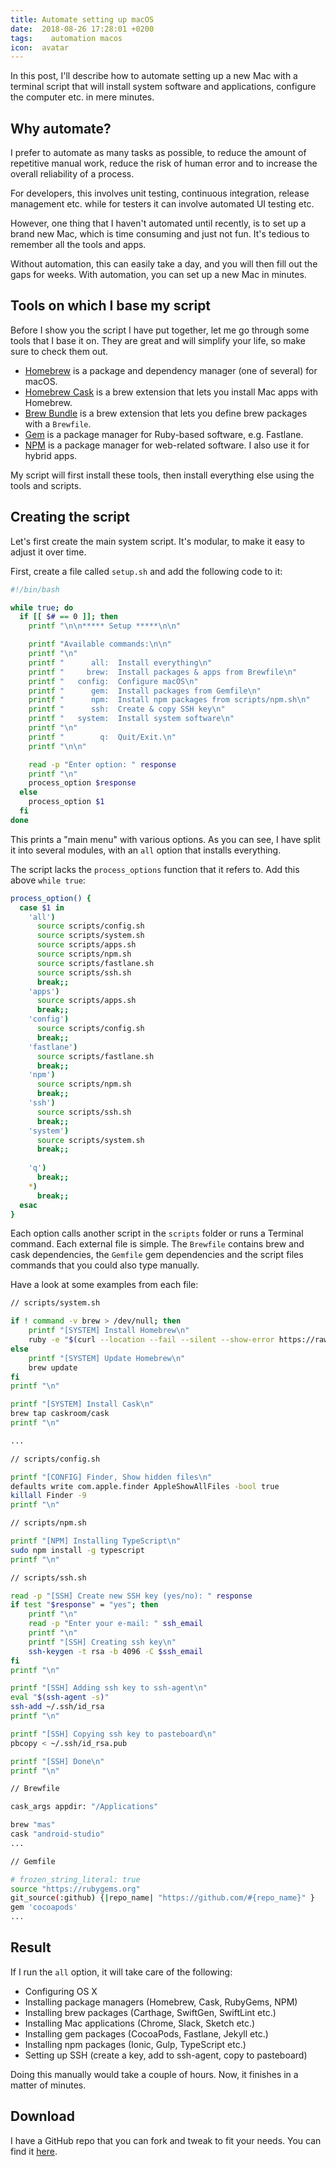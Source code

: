 ```yaml
---
title: Automate setting up macOS
date:  2018-08-26 17:28:01 +0200
tags:	 automation macos
icon:  avatar
---
```


In this post, I'll describe how to automate setting up a new Mac with a terminal script that will install system software and applications, configure the computer etc. in mere minutes.


## Why automate?

I prefer to automate as many tasks as possible, to reduce the amount of repetitive manual work, reduce the risk of human error and to increase the overall reliability of a process. 

For developers, this involves unit testing, continuous integration, release management etc. while for testers it can involve automated UI testing etc.

However, one thing that I haven't automated until recently, is to set up a brand new Mac, which is time consuming and just not fun. It's tedious to remember all the tools and apps. 

Without automation, this can easily take a day, and you will then fill out the gaps for weeks. With automation, you can set up a new Mac in minutes.


## Tools on which I base my script

Before I show you the script I have put together, let
me go through some tools that I base it on. They are great and will simplify your life, so make sure to check them out.

* [Homebrew](https://brew.sh) is a package and dependency manager (one of several) for macOS.
* [Homebrew Cask](https://github.com/Homebrew/homebrew-cask) is a brew extension
that lets you install Mac apps with Homebrew.
* [Brew Bundle](https://github.com/Homebrew/homebrew-bundle) is a brew extension
that lets you define brew packages with a `Brewfile`.
* [Gem](https://rubygems.org/pages/download) is a package manager for Ruby-based
software, e.g. Fastlane.
* [NPM](https://www.npmjs.com) is a package manager for web-related software. I also use it for hybrid apps.

My script will first install these tools, then install everything else using the tools and scripts.


## Creating the script

Let's first create the main system script. It's modular, to make it easy to adjust it over time.

First, create a file called `setup.sh` and add the following code to it:

```bash
#!/bin/bash

while true; do
  if [[ $# == 0 ]]; then
    printf "\n\n***** Setup *****\n\n"

    printf "Available commands:\n\n"
    printf "\n"
    printf "      all:  Install everything\n"
    printf "     brew:  Install packages & apps from Brewfile\n"
    printf "   config:  Configure macOS\n"
    printf "      gem:  Install packages from Gemfile\n"
    printf "      npm:  Install npm packages from scripts/npm.sh\n"
    printf "      ssh:  Create & copy SSH key\n"
    printf "   system:  Install system software\n"
    printf "\n"
    printf "        q:  Quit/Exit.\n"
    printf "\n\n"

    read -p "Enter option: " response
    printf "\n"
    process_option $response
  else
    process_option $1
  fi
done
```

This prints a "main menu" with various options. As you can see, I have split it  into several modules, with an `all` option that installs everything.

The script lacks the `process_options` function that it refers to. Add this above `while true`:


```bash
process_option() {
  case $1 in
    'all')
      source scripts/config.sh
      source scripts/system.sh
      source scripts/apps.sh
      source scripts/npm.sh
      source scripts/fastlane.sh
      source scripts/ssh.sh
      break;;
    'apps')
      source scripts/apps.sh
      break;;
    'config')
      source scripts/config.sh
      break;;
    'fastlane')
      source scripts/fastlane.sh
      break;;
    'npm')
      source scripts/npm.sh
      break;;
    'ssh')
      source scripts/ssh.sh
      break;;
    'system')
      source scripts/system.sh
      break;;
      
    'q')
      break;;
    *)
      break;;
  esac
}
```

Each option calls another script in the `scripts` folder or runs a Terminal command. Each external file is simple. The `Brewfile` contains brew and cask dependencies, the `Gemfile` gem dependencies and the script files commands that you could also type manually.

Have a look at some examples from each file:


```bash
// scripts/system.sh

if ! command -v brew > /dev/null; then
    printf "[SYSTEM] Install Homebrew\n"
    ruby -e "$(curl --location --fail --silent --show-error https://raw.githubusercontent.com/Homebrew/install/master/install)"
else
    printf "[SYSTEM] Update Homebrew\n"
    brew update
fi
printf "\n"

printf "[SYSTEM] Install Cask\n"
brew tap caskroom/cask
printf "\n"

...
```

```bash
// scripts/config.sh

printf "[CONFIG] Finder, Show hidden files\n"
defaults write com.apple.finder AppleShowAllFiles -bool true
killall Finder -9
printf "\n"
```

```bash
// scripts/npm.sh

printf "[NPM] Installing TypeScript\n"
sudo npm install -g typescript
printf "\n"
```


```bash
// scripts/ssh.sh

read -p "[SSH] Create new SSH key (yes/no): " response
if test "$response" = "yes"; then
	printf "\n"
	read -p "Enter your e-mail: " ssh_email
	printf "\n"
    printf "[SSH] Creating ssh key\n"
    ssh-keygen -t rsa -b 4096 -C $ssh_email
fi
printf "\n"

printf "[SSH] Adding ssh key to ssh-agent\n"
eval "$(ssh-agent -s)"
ssh-add ~/.ssh/id_rsa
printf "\n"

printf "[SSH] Copying ssh key to pasteboard\n"
pbcopy < ~/.ssh/id_rsa.pub

printf "[SSH] Done\n"
printf "\n"
```


```bash
// Brewfile

cask_args appdir: "/Applications"

brew "mas"
cask "android-studio"
...
```


```bash
// Gemfile

# frozen_string_literal: true
source "https://rubygems.org"
git_source(:github) {|repo_name| "https://github.com/#{repo_name}" }
gem 'cocoapods'
...
```


## Result

If I run the `all` option, it will take care of the following:

* Configuring OS X
* Installing package managers (Homebrew, Cask, RubyGems, NPM)
* Installing brew packages (Carthage, SwiftGen, SwiftLint etc.)
* Installing Mac applications (Chrome, Slack, Sketch etc.)
* Installing gem packages (CocoaPods, Fastlane, Jekyll etc.)
* Installing npm packages (Ionic, Gulp, TypeScript etc.)
* Setting up SSH (create a key, add to ssh-agent, copy to pasteboard)

Doing this manually would take a couple of hours. Now, it finishes in a matter of minutes.


## Download

I have a GitHub repo that you can fork and tweak to fit your needs. You can find it [here](https://github.com/danielsaidi/osx).